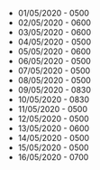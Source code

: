 * 01/05/2020 - 0500
* 02/05/2020 - 0600
* 03/05/2020 - 0600
* 04/05/2020 - 0500
* 05/05/2020 - 0600
* 06/05/2020 - 0500
* 07/05/2020 - 0500
* 08/05/2020 - 0500
* 09/05/2020 - 0830
* 10/05/2020 - 0830
* 11/05/2020 - 0500
* 12/05/2020 - 0500
* 13/05/2020 - 0600
* 14/05/2020 - 0500
* 15/05/2020 - 0500
* 16/05/2020 - 0700
